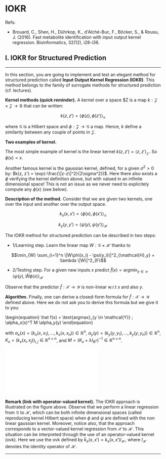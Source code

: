 # IOKR

Refs:
- Brouard, C., Shen, H., Dührkop, K., d'Alché-Buc, F., Böcker, S., & Rousu, J. (2016). Fast metabolite identification with input output kernel regression. Bioinformatics, 32(12), i28-i36.

## I. IOKR for Structured Prediction

***

In this section, you are going to implement and test an elegant method for structured prediction called **Input Output Kernel Regression (IOKR)**. This method belongs to the family of surrogate methods for structured prediction (cf. lectures).

**Kernel methods (quick reminder).** A kernel over a space $Z is a map $k : \mathcal{Z} \times \mathcal{Z} \rightarrow \mathbb{R}$ that can be written:

$$k(z, z') = \langle \phi(z),\, \phi(z')\rangle_{\mathcal{G}}$$

where $\mathcal{G}$ is a Hilbert space and $\phi: \mathcal{Z} \rightarrow \mathcal{G}$ a map. Hence, $k$ define a similarity between any couple of points in $\mathcal{Z}$. 

**Two examples of kernel.**

The most simple example of kernel is the linear kernel $k(z, z') = \langle z,\, z'\rangle_{\mathcal{Z}}$. So $\phi(x) = x$.

Another famous kernel is the gaussian kernel, defined, for a given $\sigma^2 >0$ by: $k(z, z') = \exp(-\frac{\|z-z\|^2}{2\sigma^2})$. Here there also exists a $\phi$ verifying the kernel definition above, but with valued in an infinite dimensional space! This is not an issue as we never need to explicitely compute any $\phi(x)$ (see below).

**Description of the method.** Consider that we are given two kernels, one over the input and another over the output space.

$$k_x(x,x') = \langle \phi(x),\, \phi(x')\rangle_{\mathcal{G}}$$

$$k_y(y,y') = \langle \psi(y),\, \psi(y')\rangle_{\mathcal{H}}$$ 

The IOKR method for structured prediction can be described in two steps:

- 1/Learning step. Learn the linear map $W : \mathcal{G} \times \mathcal{H}$ thanks to

$$\min_{W} \sum_{i=1}^n \|W\phi(x_i) - \psi(y_i)\|^2_{\mathcal{H}_y} + \lambda \|W\|^2_{F}$$

- 2/Testing step. For a given new inputs $x$ predict $\hat f(x) = \text{argmin}_{y \in \mathcal{Y}}\; \langle \psi(y),\,\hat W\phi(x) \rangle_{\mathcal{H}}$

Observe that the predictor $\hat f: \mathcal{X} \rightarrow \mathcal{Y}$ is non-linear w.r.t $x$ and also $y$.

**Algorithm.** Finally, one can derive a closed-form formula for $\hat f : \mathcal{X} \rightarrow \mathcal{Y}$ defined above. Here we do not ask you to derive this formula but we give it to you:

\begin{equation}
\hat f(x) = \text{argmax}_{y \in \mathcal{Y}} \; \alpha_x(x)^T M \alpha_y(y)
\end{equation}

with $\alpha_x(x) = \left(k_x(x, x_1), \dots, k_x(x, x_n)\right) \in \mathbb{R}^{n}$, $\alpha_y(y) = \left(k_y(y, y_1), \dots, k_y(y, y_n)\right) \in \mathbb{R}^{n}$, $K_x = \left(k_x(x_i, x_j)\right)_{i,j} \in \mathbb{R}^{n \times n}$, and $M = \left( K_x + \lambda I_{\mathbb{R}^n} \right)^{-1} \in \mathbb{R}^{n \times n}$.

![](img/IOKR.pdf)

**Remark (link with operator-valued kernel).** The IOKR approach is illustrated on the figure above. Observe that we perform a linear regression from $\mathcal{G}$ to $\mathcal{H}$, which can be both infinite dimensional spaces (called reproducing kernel Hilbert space) when $\phi$ and $\psi$ are defined with the non linear gaussian kernel. Moreover, notice also, that the approach corresponds to a vector-valued kernel regression from $\mathcal{X}$ to $\mathcal{H}$. This situation can be interpreted through the use of an operator-valued kernel (ovk). Here we use the ovk defined by $\tilde k_x(x,x') =  k_x(x,x') I_{\mathcal{H}}$, where $I_{\mathcal{H}}$ denotes the identity operator of $\mathcal{H}$.

***
